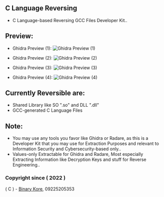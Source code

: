 ## C Language Reversing
* C Language-based Reversing GCC Files Developer Kit..

## Preview:
* Ghidra Preview (1):
![Ghidra Preview (1)](https://raw.githubusercontent.com/binarykorra/CLangReversing/main/previews/ghidra_1.png)

* Ghidra Preview (2):
![Ghidra Preview (2)](https://raw.githubusercontent.com/binarykorra/CLangReversing/main/previews/ghidra_2.png)

* Ghidra Preview (3):
![Ghidra Preview (3)](https://raw.githubusercontent.com/binarykorra/CLangReversing/main/previews/ghidra_3.png)

* Ghidra Preview (4):
![Ghidra Preview (4)](https://raw.githubusercontent.com/binarykorra/CLangReversing/main/previews/ghidra_4.png)

## Currently Reversible are:
* Shared Library like SO ".so" and DLL ".dll"
* GCC-generated C Language Files

## Note:
* You may use any tools you favor like Ghidra or Radare, as this is a Developer Kit that you may use for Extraction Purposes and relevant to Information Security and Cybersecurity-based only..
* Values-only Extractable for Ghidra and Radare, Most especially Extracting Information like Decryption Keys and stuff for Reverse Engineering..

### Copyright since ( 2022 )
( C ) - [Binary Kore](https://github.com/binarykore), 09225205353
